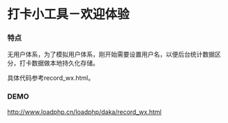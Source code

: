 # 打卡小工具－欢迎体验
### 特点

无用户体系，为了模拟用户体系，刚开始需要设置用户名，以便后台统计数据区分，打卡数据做本地持久化存储。

具体代码参考record_wx.html。

### DEMO

http://www.loadphp.cn/loadphp/daka/record_wx.html